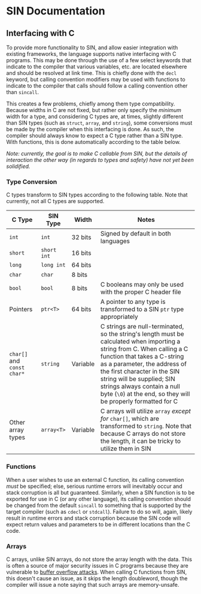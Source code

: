 # SIN Documentation

## Interfacing with C

To provide more functionality to SIN, and allow easier integration with existing frameworks, the language supports native interfacing with C programs. This may be done through the use of a few select keywords that indicate to the compiler that various variables, etc. are located elsewhere and should be resolved at link time. This is chiefly done with the `decl` keyword, but calling convention modifiers may be used with functions to indicate to the compiler that calls should follow a calling convention other than `sincall`.

This creates a few problems, chiefly among them type compatibility. Because widths in C are not fixed, but rather only specify the *minimum* width for a type, and considering C types are, at times, slightly different than SIN types (such as `struct`, `array`, and `string`), some conversions must be made by the compiler when this interfacing is done. As such, the compiler should always know to expect a C type rather than a SIN type. With functions, this is done automatically according to the table below.

_Note: currently, the goal is to make C callable from SIN, but the details of interaction the other way (in regards to types and safety) have not yet been solidified._

### Type Conversion

C types transform to SIN types according to the following table. Note that currently, not all C types are supported.

| C Type | SIN Type | Width | Notes |
| ------ | -------- | ----- | ----- |
| `int` | `int` | 32 bits | Signed by default in both languages |
| `short` | `short int` | 16 bits | |
| `long` | `long int` | 64 bits | |
| `char` | `char` | 8 bits | |
| `bool` | `bool` | 8 bits | C booleans may only be used with the proper C header file |
| Pointers | `ptr<T>` | 64 bits | A pointer to any type is transformed to a SIN `ptr` type appropriately |
| `char[]` and `const char*` | `string` | Variable | C strings are null-terminated, so the string's length must be calculated when importing a string from C. When calling a C function that takes a C-string as a parameter, the address of the first character in the SIN string will be supplied; SIN strings always contain a null byte (`\0`) at the end, so they will be properly formatted for C |
| Other array types | `array<T>` | Variable | C arrays will utilize `array` _except for_ `char[]`, which are transformed to `string`. Note that because C arrays do not store the length, it can be tricky to utilize them in SIN |

### Functions

When a user wishes to use an external C function, its calling convention *must* be specified; else, serious runtime errors will inevitably occur and stack corruption is all but guaranteed. Similarly, when a SIN function is to be exported for use in C (or any other language), its calling convention should be changed from the default `sincall` to something that is supported by the target compiler (such as `cdecl` or `stdcall`). Failure to do so will, again, likely result in runtime errors and stack corruption because the SIN code will expect return values and parameters to be in different locations than the C code.

### Arrays

C arrays, unlike SIN arrays, do not store the array length with the data. This is often a source of major security issues in C programs because they are vulnerable to [buffer overflow attacks](https://en.wikipedia.org/wiki/Buffer_overflow). When calling C functions from SIN, this doesn't cause an issue, as it skips the length doubleword, though the compiler will issue a note saying that such arrays are memory-unsafe.
